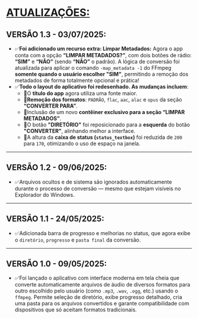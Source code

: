 # [ATUALIZAÇÕES:](./UPDATES.md#vers%C3%A3o-10---09052025)
## VERSÃO 1.3 - 03/07/2025:
* ✅**Foi adicionado um recurso extra: Limpar Metadados:** Agora o app conta com a opção **“LIMPAR METADADOS?”**, com dois botões de rádio: **“SIM”** e **“NÃO”** (sendo **“NÃO”** o padrão). A lógica de conversão foi atualizada para aplicar o comando `-map_metadata -1` do FFmpeg **somente quando o usuário escolher "SIM"**, permitindo a remoção dos metadados de forma totalmente opcional e prática!
* ✅**Todo o layout do aplicativo foi redesenhado. As mudanças incluem**:
  * 🔸O **título do app** agora utiliza uma fonte maior.
  * 🔸**Remoção dos formatos**: `PADRÃO`, `flac`, `aac`, `alac` e `opus` da seção **“CONVERTER PARA”**.
  * 🔸Inclusão de um novo **contêiner exclusivo para a seção “LIMPAR METADADOS”**.
  * 🔸O botão **"DIRETÓRIO"** foi reposicionado para a **esquerda** do botão **"CONVERTER"**, alinhando melhor a interface.
  * 🔸A altura da **caixa de status (`status_textbox`)** foi reduzida de `200` para `170`, otimizando o uso de espaço na janela.
---

## VERSÃO 1.2 - 09/06/2025:
* ✅Arquivos ocultos e de sistema são ignorados automaticamente durante o processo de conversão — mesmo que estejam visíveis no Explorador do Windows.
---

## VERSÃO 1.1 - 24/05/2025:
* ✅Adicionada barra de progresso e melhorias no status, que agora exibe o `diretório`, `progresso` e `pasta final` da conversão.
---

## VERSÃO 1.0 - 09/05/2025:
* ✅Foi lançado o aplicativo com interface moderna em tela cheia que converte automaticamente arquivos de áudio de diversos formatos para outro escolhido pelo usuário (como `.mp3`, `.wav`, `.ogg`, etc.) usando o `ffmpeg`. Permite seleção de diretório, exibe progresso detalhado, cria uma pasta para os arquivos convertidos e garante compatibilidade com dispositivos que só aceitam formatos tradicionais.
